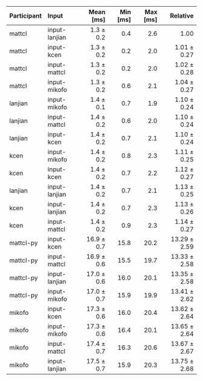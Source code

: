 | Participant | Input | Mean [ms] | Min [ms] | Max [ms] | Relative |
|:---|:---|---:|---:|---:|---:|
| mattcl | input-lanjian | 1.3 ± 0.2 | 0.4 | 2.6 | 1.00 |
| mattcl | input-kcen | 1.3 ± 0.2 | 0.2 | 2.0 | 1.01 ± 0.27 |
| mattcl | input-mattcl | 1.3 ± 0.2 | 0.2 | 2.0 | 1.02 ± 0.28 |
| mattcl | input-mikofo | 1.3 ± 0.2 | 0.6 | 2.1 | 1.04 ± 0.27 |
| lanjian | input-mikofo | 1.4 ± 0.1 | 0.7 | 1.9 | 1.10 ± 0.24 |
| lanjian | input-mattcl | 1.4 ± 0.2 | 0.6 | 2.0 | 1.10 ± 0.24 |
| lanjian | input-kcen | 1.4 ± 0.2 | 0.7 | 2.1 | 1.10 ± 0.24 |
| kcen | input-mikofo | 1.4 ± 0.2 | 0.8 | 2.3 | 1.11 ± 0.25 |
| kcen | input-kcen | 1.4 ± 0.2 | 0.7 | 2.2 | 1.12 ± 0.27 |
| lanjian | input-lanjian | 1.4 ± 0.2 | 0.7 | 2.1 | 1.13 ± 0.25 |
| kcen | input-lanjian | 1.4 ± 0.2 | 0.7 | 2.3 | 1.13 ± 0.26 |
| kcen | input-mattcl | 1.4 ± 0.2 | 0.9 | 2.3 | 1.14 ± 0.27 |
| mattcl-py | input-kcen | 16.9 ± 0.7 | 15.8 | 20.2 | 13.29 ± 2.59 |
| mattcl-py | input-mattcl | 16.9 ± 0.6 | 15.5 | 19.7 | 13.33 ± 2.58 |
| mattcl-py | input-lanjian | 17.0 ± 0.6 | 16.0 | 20.1 | 13.35 ± 2.58 |
| mattcl-py | input-mikofo | 17.0 ± 0.7 | 15.9 | 19.9 | 13.41 ± 2.62 |
| mikofo | input-kcen | 17.3 ± 0.6 | 16.0 | 20.4 | 13.62 ± 2.64 |
| mikofo | input-mikofo | 17.3 ± 0.6 | 16.4 | 20.1 | 13.65 ± 2.64 |
| mikofo | input-mattcl | 17.4 ± 0.7 | 16.3 | 20.6 | 13.67 ± 2.67 |
| mikofo | input-lanjian | 17.5 ± 0.7 | 15.9 | 20.3 | 13.75 ± 2.68 |

